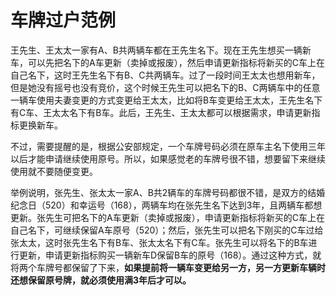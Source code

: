 # 车牌过户范例

王先生、王太太一家有A、B共两辆车都在王先生名下。现在王先生想买一辆新车，可以先把名下的A车更新（卖掉或报废），然后申请更新指标将新买的C车上在自己名下，这时王先生名下有B、C共两辆车。过了一段时间王太太也想用新车，但是她没有摇号也没有竞价，这个时候王先生可以把名下的B、C两辆车中的任意一辆车使用夫妻变更的方式变更给王太太，比如将B车变更给王太太，王先生名下有C车、王太太名下有B车。此后，王先生、王太太都可以根据需求，申请更新指标更换新车。

不过，需要提醒的是，根据公安部规定，一个车牌号码必须在原车主名下使用三年以后才能申请继续使用原号。所以，如果感觉老的车牌号很不错，想要留下来继续使用就不要随便变更。

举例说明，张先生、张太太一家A、B共2辆车的车牌号码都很不错，是双方的结婚纪念日（520）和幸运号（168），两辆车均在张先生名下达到3年，且两辆车都想更新。张先生可把名下的A车更新（卖掉或报废），申请更新指标将新买的C车上在自己名下，可继续保留A车原号（520）；然后，张先生可以把名下刚买的C车过给张太太，这时张先生名下有B车、张太太名下有C车。张先生可以将名下的B车进行更新，申请更新指标购买一辆新车D保留B车的原号（168）。通过这种方式，就将两个车牌号都保留了下来，**如果提前将一辆车变更给另一方，另一方更新车辆时还想保留原号牌，就必须使用满3年后才可以。**